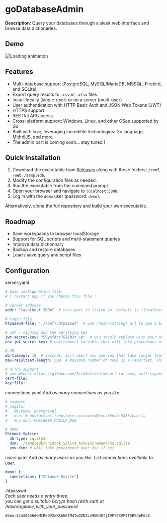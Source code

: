 # goDatabaseAdmin

**Description**: Query your databases through a sleek web interface and browse data dictionaries.

## Demo
![Loading animation](.github/demo.gif)

## Features
- Multi-database support (PostgreSQL, MySQL/MariaDB, MSSQL, Firebird, and SQLite)
- Export query results to `.csv` or `.xlsx` files
- Install locally (single-user) or on a server (multi-user)
- User authentication with HTTP Basic Auth and JSON Web Tokens (JWT)
- HTTPS support
- RESTful API access
- Cross-platform support: Windows, Linux, and other OSes supported by Go
- Built with love, leveraging incredible technologies: Go language, [MithrilJS](https://mithril.js.org/), and more.
- The admin part is coming soon... stay tuned !

## Quick Installation
1. Download the executable from [Releases](../../releases) along with these folders: `/conf`, `/web`, `/sampledb`.
2. Modify the configuration files as needed.
3. Run the executable from the command prompt.
4. Open your browser and navigate to `localhost:3000`.
5. Log in with the `demo` user (password: `demo`).

Alternatively, clone the full repository and build your own executable.

## Roadmap
- Save workspaces to browser localStorage
- Support for SQL scripts and multi-statement queries
- Improve data dictionnary
- Backup and restore databases
- Load / save query and script files

## Configuration

server.yaml
```yaml
# main configuration file
# ! restart app if you change this file !

# server address
addr: "localhost:3000"  # host:port to listen on. Default is "localhost:3000"

# login file
htpasswd-file: "./conf/.htpasswd"  # use /hash/{string} url to gen a bcrypt hash of a given string.

# JWT - signing and the verifying key
jwt-secret-key: "5Fy&f#cc7&lLhJr_+@"  # you should replace with your own random string
env-jwt-secret-key: # environment variable that will take precedence over jwt-secret-key if set

# DB
db-timeout: 10  # seconds, will abort any queries that take longer than this. Default is 10
max-resultset-length: 500  # maximum number of rows in a resultset. This applies only to the UI, not to file export. Default is 500

# HTTPS support
# use mkcert https://github.com/FiloSottile/mkcert for easy self-signed certificates. 
cert-file:
key-file:
```

connections.yaml
*Add as many connections as you like.*
```yaml
# example
# pagila:
#   db-type: postgresql
#   dsn: # postgresql://postgres:password@localhost:5433/pagila
#   env-dsn: POSTGRES_PAGILA_DSN

# demo
Chinook-Sqlite:
  db-type: sqlite3
  dsn: ./sampledb/Chinook_Sqlite_AutoIncrementPKs.sqlite
  env-dsn: # will take precedence over dsn if set

```

users.yaml
*Add as many users as you like. List connections available to user.*
```yaml
demo: {
  connections: ["Chinook-Sqlite"]
}

```

.htpasswd  
*Each user needs a entry there.  
you can get a suitable bcrypt hash (with salt) at /hash/replace_with_your_password*
```code
demo:$2a$04$6dGMCRe9V2wXXnNRfM4twOZN2Le9kRd8TjI9FY4XVP4TSR8UpPdoS

```